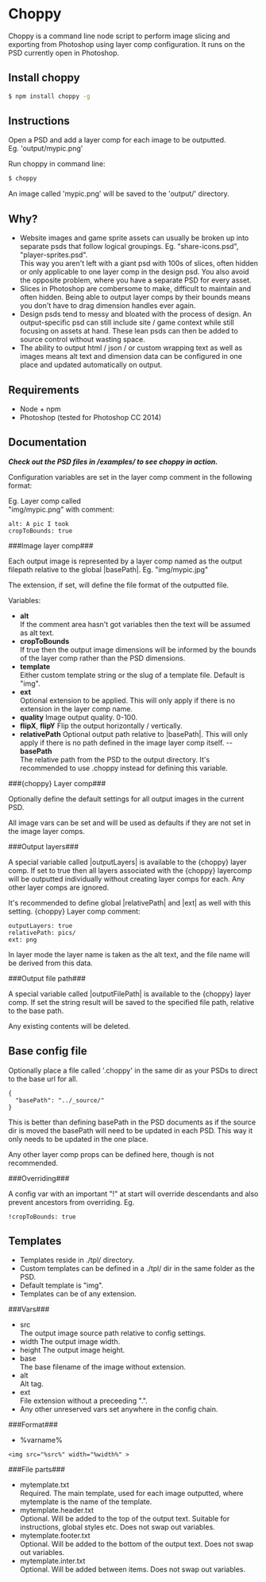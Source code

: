 Choppy
======

Choppy is a command line node script to perform image slicing and exporting from Photoshop 
using layer comp configuration. It runs on the PSD currently open in Photoshop.

Install choppy
--------------

```bash
$ npm install choppy -g
```

Instructions
------------

Open a PSD and add a layer comp for each image to be outputted.  
Eg. 'output/mypic.png'

Run choppy in command line:
```bash
$ choppy
```

An image called 'mypic.png' will be saved to the 'output/' directory.

Why?
----

- Website images and game sprite assets can usually be broken up into separate psds that 
follow logical groupings. Eg. "share-icons.psd", "player-sprites.psd".  
This way you aren't left with a giant psd with 100s of slices, often hidden or only 
applicable to one layer comp in the design psd. You also avoid the opposite problem, where
you have a separate PSD for every asset.
- Slices in Photoshop are combersome to make, difficult to maintain and often hidden. 
Being able to output layer comps by their bounds means you don't have to drag dimension 
handles ever again.
- Design psds tend to messy and bloated with the process of design. An output-specific psd
can still include site / game context while still focusing on assets at hand. These lean 
psds can then be added to source control without wasting space.
- The ability to output html / json / or custom wrapping text as well as images means alt 
text and dimension data can be configured in one place and updated automatically on 
output. 

Requirements
------------

- Node + npm
- Photoshop (tested for Photoshop CC 2014)

Documentation
-------------

**<em>Check out the PSD files in /examples/ to see choppy in action.</em>**

Configuration variables are set in the layer comp comment in the following format:  

Eg. Layer comp called  
"img/mypic.png" with comment:
```
alt: A pic I took
cropToBounds: true
```

###Image layer comp###

Each output image is represented by a layer comp named as the output filepath relative
to the global |basePath|. Eg. "img/mypic.jpg" 

The extension, if set, will define the file format of the outputted file.

Variables:
- **alt**  
If the comment area hasn't got variables then the text will be assumed as alt text.
- **cropToBounds**  
If true then the output image dimensions will be informed by the bounds of the layer comp 
rather than the PSD dimensions.
- **template**  
Either custom template string or the slug of a template file. Default is "img".
- **ext**  
Optional extension to be applied. This will only apply if there is no extension in the 
layer comp name.
- **quality**
Image output quality. 0-100.
- **flipX**, **flipY**
Flip the output horizontally / vertically.
- **relativePath**
Optional output path relative to |basePath|. This will only apply if there is no path
defined in the image layer comp itself.
-- **basePath**  
The relative path from the PSD to the output directory. 
It's recommended to use .choppy instead for defining this variable.

###{choppy} Layer comp###

Optionally define the default settings for all output images in the current PSD. 

All image vars can be set and will be used as defaults if they are not set in the image
layer comps.

###Output layers###

A special variable called |outputLayers| is available to the {choppy} layer comp. If set to true
then all layers associated with the {choppy} layercomp will be outputted 
individually without creating layer comps for each. Any other layer comps are ignored.

It's recommended to define global |relativePath| and |ext| as well with this setting.
{choppy} Layer comp comment:
```
outputLayers: true
relativePath: pics/
ext: png
```

In layer mode the layer name is taken as the alt text, and the file name will be derived 
from this data.

###Output file path###

A special variable called |outputFilePath| is available to the {choppy} layer comp. If 
set the string result will be saved to the specified file path, relative to the base path.

Any existing contents will be deleted.

Base config file
----------------

Optionally place a file called '.choppy' in the same dir as your PSDs to direct to the base
url for all. 

```
{
  "basePath": "../_source/"
}
```
This is better than defining basePath in the PSD documents as if the source dir is 
moved the basePath will need to be updated in each PSD. This way it only needs to be 
updated in the one place.

Any other layer comp props can be defined here, though is not recommended.

###Overriding###

A config var with an important "!" at start will override descendants and also prevent ancestors from
overriding. Eg.
```
!cropToBounds: true
```

Templates
---------

- Templates reside in ./tpl/ directory.
- Custom templates can be defined in a ./tpl/ dir in the same folder as the PSD.
- Default template is "img".
- Templates can be of any extension.

###Vars###
- src  
The output image source path relative to config settings.
- width
The output image width.
- height
The output image height.
- base  
The base filename of the image without extension.
- alt  
Alt tag.
- ext  
File extension without a preceeding ".".
- Any other unreserved vars set anywhere in the config chain.

###Format###
- %varname%
```
<img src="%src%" width="%width%" >
```
 
###File parts###
- mytemplate.txt  
Required. The main template, used for each image outputted, where mytemplate is the 
name of the template.
- mytemplate.header.txt  
Optional. Will be added to the top of the output text. Suitable for instructions, global
styles etc. Does not swap out variables.
- mytemplate.footer.txt  
Optional. Will be added to the bottom of the output text. Does not swap out variables.
- mytemplate.inter.txt  
Optional. Will be added between items. Does not swap out variables.
